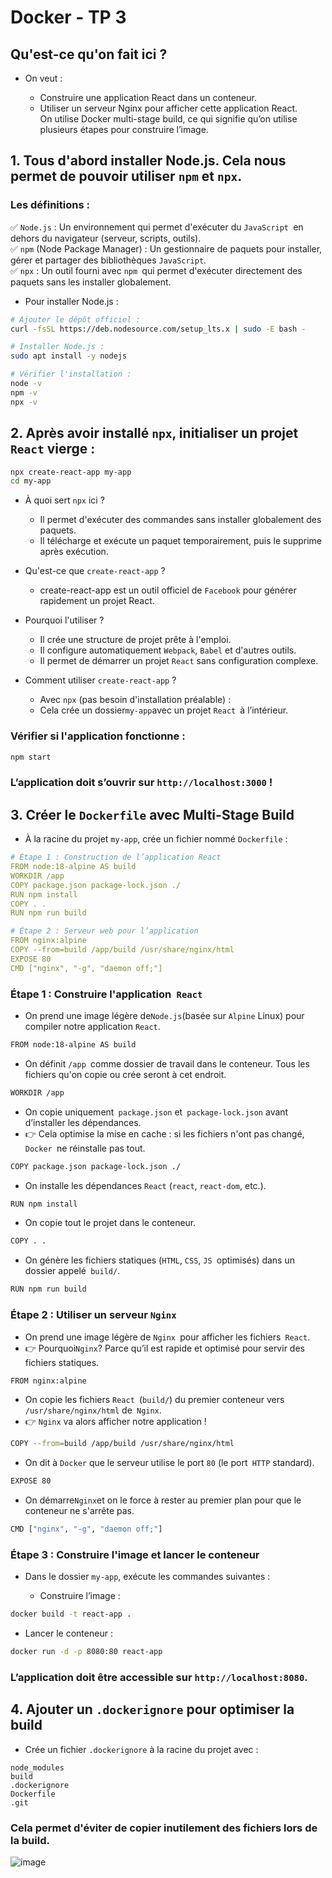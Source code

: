 # Docker - TP 3

## Qu'est-ce qu'on fait ici ?
- On veut :

  - Construire une application React dans un conteneur.
  - Utiliser un serveur Nginx pour afficher cette application React.  
  On utilise Docker multi-stage build, ce qui signifie qu’on utilise plusieurs étapes pour construire l’image.

## 1. Tous d'abord installer Node.js. Cela nous permet de pouvoir utiliser `npm` et `npx`.

### Les définitions :
✅ `Node.js` : Un environnement qui permet d'exécuter du `JavaScript `en dehors du navigateur (serveur, scripts, outils).  
✅ `npm` (Node Package Manager) : Un gestionnaire de paquets pour installer, gérer et partager des bibliothèques `JavaScript`.  
✅ `npx` : Un outil fourni avec `npm `qui permet d'exécuter directement des paquets sans les installer globalement.

- Pour installer Node.js :
```bash
# Ajouter le dépôt officiel :
curl -fsSL https://deb.nodesource.com/setup_lts.x | sudo -E bash -

# Installer Node.js :
sudo apt install -y nodejs

# Vérifier l'installation :
node -v
npm -v
npx -v

```
## 2. Après avoir installé `npx`, initialiser un projet `React` vierge :

```bash
npx create-react-app my-app
cd my-app

```

- À quoi sert `npx` ici ?
  - Il permet d'exécuter des commandes sans installer globalement des paquets.
  - Il télécharge et exécute un paquet temporairement, puis le supprime après exécution.

- Qu'est-ce que `create-react-app` ?
  - create-react-app est un outil officiel de `Facebook` pour générer rapidement un projet React.

- Pourquoi l'utiliser ?
  - Il crée une structure de projet prête à l'emploi.
  - Il configure automatiquement `Webpack`, `Babel` et d'autres outils.
  - Il permet de démarrer un projet `React` sans configuration complexe.

- Comment utiliser `create-react-app` ?

  - Avec `npx` (pas besoin d'installation préalable) :
  - Cela crée un dossier` my-app `avec un projet `React `à l’intérieur.

### Vérifier si l'application fonctionne :

```bash
npm start

```
### L’application doit s’ouvrir sur `http://localhost:3000` !


## 3. Créer le `Dockerfile` avec Multi-Stage Build
- À la racine du projet `my-app`, crée un fichier nommé `Dockerfile` :
```yaml
# Étape 1 : Construction de l’application React
FROM node:18-alpine AS build
WORKDIR /app
COPY package.json package-lock.json ./
RUN npm install
COPY . .
RUN npm run build

# Étape 2 : Serveur web pour l’application
FROM nginx:alpine
COPY --from=build /app/build /usr/share/nginx/html
EXPOSE 80
CMD ["nginx", "-g", "daemon off;"]
```
### Étape 1 : Construire l'application` React`
- On prend une image légère de` Node.js `(basée sur `Alpine` Linux) pour compiler notre application `React`.
```bash
FROM node:18-alpine AS build

```
  - On définit `/app `comme dossier de travail dans le conteneur. Tous les fichiers qu'on copie ou crée seront à cet endroit.
```bash
WORKDIR /app

```
  - On copie uniquement` package.json` et` package-lock.json` avant d’installer les dépendances.  
  - 👉 Cela optimise la mise en cache : si les fichiers n'ont pas changé, `Docker `ne réinstalle pas tout.
```bash
COPY package.json package-lock.json ./

```
  - On installe les dépendances `React` (`react`, `react-dom`, etc.).
```bash
RUN npm install

```
  - On copie tout le projet dans le conteneur.
```bash
COPY . .

```
  - On génère les fichiers statiques (`HTML`, `CSS`, `JS `optimisés) dans un dossier appelé` build/`.

```bash
RUN npm run build

```
### Étape 2 : Utiliser un serveur `Nginx`

  - On prend une image légère de `Nginx `pour afficher les fichiers` React`.
  - 👉 Pourquoi` Nginx `? Parce qu’il est rapide et optimisé pour servir des fichiers statiques.
```bash
FROM nginx:alpine

```
  - On copie les fichiers `React `(`build/`) du premier conteneur vers` /usr/share/nginx/html` de` Nginx`.
  - 👉 `Nginx` va alors afficher notre application !
```bash
COPY --from=build /app/build /usr/share/nginx/html

```
  - On dit à `Docker` que le serveur utilise le port `80` (le port` HTTP` standard).
```bash
EXPOSE 80

```
  - On démarre` Nginx `et on le force à rester au premier plan pour que le conteneur ne s'arrête pas.
```bash
CMD ["nginx", "-g", "daemon off;"]

```

### Étape 3 : Construire l'image et lancer le conteneur
- Dans le dossier `my-app`, exécute les commandes suivantes :

  - Construire l’image :
```bash
docker build -t react-app .
```
  - Lancer le conteneur :
```bash 
docker run -d -p 8080:80 react-app
```

### L’application doit être accessible sur `http://localhost:8080`.

## 4. Ajouter un `.dockerignore` pour optimiser la build

- Crée un fichier `.dockerignore` à la racine du projet avec :
```nginx
node_modules
build
.dockerignore
Dockerfile
.git
```
### Cela permet d'éviter de copier inutilement des fichiers lors de la build.

![image](https://github.com/user-attachments/assets/d2fdf04d-af44-4559-b9c1-acbb77aaf986)